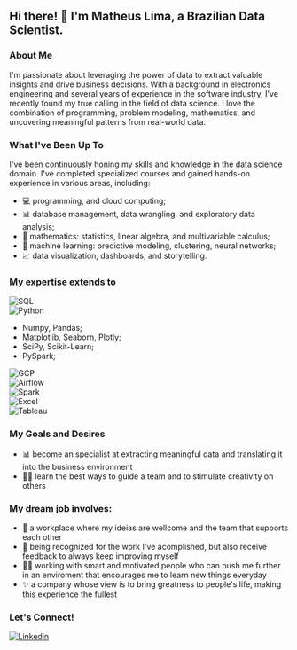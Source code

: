 ## Hi there! 👋 I'm Matheus Lima, a Brazilian Data Scientist.

### About Me
I'm passionate about leveraging the power of data to extract valuable insights and drive business decisions. With a background in electronics engineering and several years of experience in the software industry, I've recently found my true calling in the field of data science. I love the combination of programming, problem modeling, mathematics, and uncovering meaningful patterns from real-world data.

### What I've Been Up To
I've been continuously honing my skills and knowledge in the data science domain. I've completed specialized courses and gained hands-on experience in various areas, including:
- 💻 programming, and cloud computing;
- 📊 database management, data wrangling, and exploratory data analysis;
- 🔢 mathematics: statistics, linear algebra, and multivariable calculus; 
- 🤖 machine learning: predictive modeling, clustering, neural networks;
- 📈 data visualization, dashboards, and storytelling.
  
### My expertise extends to
![SQL](https://img.shields.io/badge/MySQL-4479A1.svg?style=for-the-badge&logo=MySQL&logoColor=white)\
![Python](https://img.shields.io/badge/Python-3776AB?style=for-the-badge&logo=python&logoColor=white)
- Numpy, Pandas;
- Matplotlib, Seaborn, Plotly;
- SciPy, Scikit-Learn;
- PySpark;

![GCP](https://img.shields.io/badge/Google%20Cloud-4285F4.svg?style=for-the-badge&logo=Google-Cloud&logoColor=white)\
![Airflow](https://img.shields.io/badge/Apache%20Airflow-017CEE.svg?style=for-the-badge&logo=Apache-Airflow&logoColor=white)\
![Spark](https://img.shields.io/badge/Apache%20Spark-E25A1C.svg?style=for-the-badge&logo=Apache-Spark&logoColor=white)\
![Excel](https://img.shields.io/badge/Microsoft%20Excel-217346.svg?style=for-the-badge&logo=Microsoft-Excel&logoColor=white)\
![Tableau](https://img.shields.io/badge/Tableau-E97627.svg?style=for-the-badge&logo=Tableau&logoColor=white)

### My Goals and Desires
- 📊 become an specialist at extracting meaningful data and translating it into the business environment
- 🤝🏽 learn the best ways to guide a team and to stimulate creativity on others

### My dream job involves:
- 👫 a workplace where my ideias are wellcome and the team that supports each other
- 🏅 being recognized for the work I've acomplished, but also receive feedback to always keep improving myself
- 🦸🏽‍ working with smart and motivated people who can push me further in an enviroment that encourages me to learn new things everyday
- ✨ a company whose view is to bring greatness to people's life, making this experience the fullest

### Let's Connect!
[![Linkedin](https://img.shields.io/badge/LinkedIn-0077B5?style=for-the-badge&logo=linkedin&logoColor=white)](https://www.linkedin.com/in/lima-matheus/)
